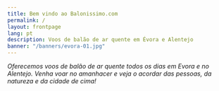 ```yaml
---
title: Bem vindo ao Balonissimo.com
permalink: /
layout: frontpage
lang: pt
description: Voos de balão de ar quente em Évora e Alentejo
banner: "/banners/evora-01.jpg"
---
```


_Oferecemos voos de balão de ar quente todos os dias em Evora e no Alentejo.
Venha voar no amanhacer e veja o acordar das pessoas, da natureza e da cidade de cima!_
